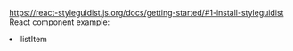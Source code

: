 https://react-styleguidist.js.org/docs/getting-started/#1-install-styleguidist React component example:

<Li>listItem</Li>